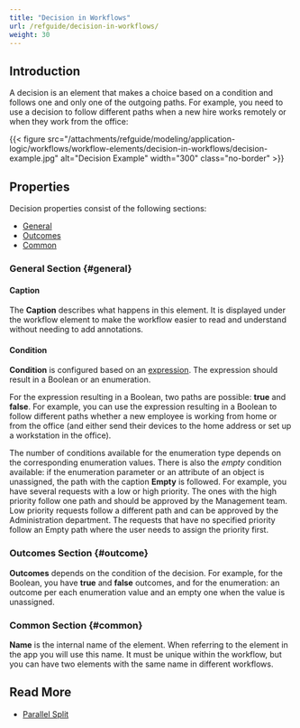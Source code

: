 ```yaml
---
title: "Decision in Workflows"
url: /refguide/decision-in-workflows/
weight: 30
---
```


## Introduction

A decision is an element that makes a choice based on a condition and follows one and only one of the outgoing paths. For example, you need to use a decision to follow different paths when a new hire works remotely or when they work from the office:

{{< figure src="/attachments/refguide/modeling/application-logic/workflows/workflow-elements/decision-in-workflows/decision-example.jpg" alt="Decision Example" width="300" class="no-border" >}}

## Properties

Decision properties consist of the following sections:

* [General](#general)
* [Outcomes](#outcome)
* [Common](#common)

### General Section {#general}

#### Caption

The **Caption** describes what happens in this element. It is displayed under the workflow element to make the workflow easier to read and understand without needing to add annotations.

#### Condition

**Condition** is configured based on an [expression](/refguide/expressions/). The expression should result in a Boolean or an enumeration.

For the expression resulting in a Boolean, two paths are possible: **true** and **false**. For example, you can use the expression resulting in a Boolean to follow different paths whether a new employee is working from home or from the office (and either send their devices to the home address or set up a workstation in the office).

The number of conditions available for the enumeration type depends on the corresponding enumeration values. There is also the *empty* condition available: if the enumeration parameter or an attribute of an object is unassigned, the path with the caption **Empty** is followed. For example, you have several requests with a low or high priority. The ones with the high priority follow one path and should be approved by the Management team. Low priority requests follow a different path and can be approved by the Administration department. The requests that have no specified priority follow an Empty path where the user needs to assign the priority first.   

### Outcomes Section {#outcome}

**Outcomes** depends on the condition of the decision. For example, for the Boolean, you have **true** and **false** outcomes, and for the enumeration: an outcome per each enumeration value and an empty one when the value is unassigned.  

### Common Section {#common}

**Name** is the internal name of the element. When referring to the element in the app you will use this name. It must be unique within the workflow, but you can have two elements with the same name in different workflows. 

## Read More

* [Parallel Split](/refguide/parallel-split/)
